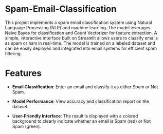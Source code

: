 # Spam-Email-Classification
 This project implements a spam email classification system using Natural Language Processing (NLP) and machine learning. The model leverages Naive Bayes for classification and Count Vectorizer for feature extraction. A simple, interactive interface built on Streamlit allows users to classify emails as spam or ham in real-time. The model is trained on a labeled dataset and can be easily deployed and integrated into email systems for efficient spam filtering.

<h1> Features </h1>

 <p>
  
  -  **Email Classification**: Enter an email and classify it as either Spam or Not Spam.

  - **Model Performance**: View accuracy and classification report on the dataset.
  
  - **User-Friendly Interface**: The result is displayed with a colored background to clearly indicate whether an email is Spam (red) or Not Spam (green).
<p>

